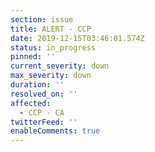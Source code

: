 ```yaml
---
section: issue
title: ALERT - CCP
date: 2019-12-15T03:46:01.574Z
status: in_progress
pinned: ''
current_severity: down
max_severity: down
duration: ''
resolved_on: ''
affected:
  - CCP - CA
twitterFeed: ''
enableComments: true
---
```



